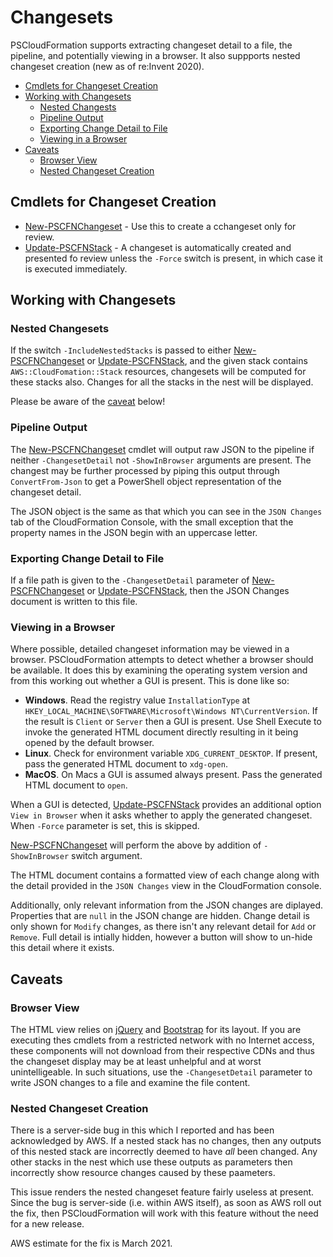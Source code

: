 # Changesets

PSCloudFormation supports extracting changeset detail to a file, the pipeline, and potentially viewing in a browser. It also suppports nested changeset creation (new as of re:Invent 2020).

* [Cmdlets for Changeset Creation](#Cmdlets-for-Changeset-Creation)
* [Working with Changesets](#Working-with-Changesets)
    * [Nested Changests](#Nested-Changeset)
    * [Pipeline Output](#Pipeline-Output)
    * [Exporting Change Detail to File](#Exporting-Change-Detail-to-File)
    * [Viewing in a Browser](#Viewing-in-a-Browser)
* [Caveats](#Caveats)
    * [Browser View](#Browser-View)
    * [Nested Changeset Creation](#Nested-Changeset-Creation)

## Cmdlets for Changeset Creation

* [New-PSCFNChangeset](xref:Update-PSCFNChangeset) - Use this to create a cchangeset only for review.
* [Update-PSCFNStack](xref:Update-PSCFNStack) - A changeset is automatically created and presented fo review unless the `-Force` switch is present, in which case it is executed immediately.

## Working with Changesets

### Nested Changesets

If the switch `-IncludeNestedStacks` is passed to either [New-PSCFNChangeset](xref:Update-PSCFNChangeset) or [Update-PSCFNStack](xref:Update-PSCFNStack), and the given stack contains `AWS::CloudFomation::Stack` resources, changesets will be computed for these stacks also. Changes for all the stacks in the nest will be displayed.

Please be aware of the [caveat](#Nested-Changeset-Creation) below!

### Pipeline Output

The [New-PSCFNChangeset](xref:Update-PSCFNChangeset) cmdlet will output raw JSON to the pipeline if neither `-ChangesetDetail` not `-ShowInBrowser` arguments are present. The changest may be further processed by piping this output through `ConvertFrom-Json` to get a PowerShell object representation of the changeset detail.

The JSON object is the same as that which you can see in the `JSON Changes` tab of the CloudFormation Console, with the small exception that the property names in the JSON begin with an uppercase letter.


### Exporting Change Detail to File

If a file path is given to the `-ChangesetDetail` parameter of [New-PSCFNChangeset](xref:Update-PSCFNChangeset) or [Update-PSCFNStack](xref:Update-PSCFNStack), then the JSON Changes document is written to this file.

### Viewing in a Browser

Where possible, detailed changeset information may be viewed in a browser. PSCloudFormation attempts to detect whether a browser should be available. It does this by examining the operating system version and from this working out whether a GUI is present. This is done like so:

* **Windows**. Read the registry value `InstallationType` at `HKEY_LOCAL_MACHINE\SOFTWARE\Microsoft\Windows NT\CurrentVersion`. If the result is `Client` or `Server` then a GUI is present. Use Shell Execute to invoke the generated HTML document directly resulting in it being opened by the default browser.
* **Linux**. Check for environment variable `XDG_CURRENT_DESKTOP`. If present, pass the generated HTML document to `xdg-open`.
* **MacOS**. On Macs a GUI is assumed always present. Pass the generated HTML document to `open`.

When a GUI is detected, [Update-PSCFNStack](xref:Update-PSCFNStack) provides an additional option `View in Browser` when it asks whether to apply the generated changeset. When `-Force` parameter is set, this is skipped.

[New-PSCFNChangeset](xref:Update-PSCFNChangeset) will perform the above by addition of `-ShowInBrowser` switch argument.

The HTML document contains a formatted view of each change along with the detail provided in the `JSON Changes` view in the CloudFormation console.

Additionally, only relevant information from the JSON changes are diplayed. Properties that are `null` in the JSON change are hidden. Change detail is only shown for `Modify` changes, as there isn't any relevant detail for `Add` or `Remove`. Full detail is intially hidden, however a button will show to un-hide this detail where it exists.

## Caveats

### Browser View

The HTML view relies on [jQuery](https://jquery.com) and [Bootstrap](https://getbootstrap.com) for its layout. If you are executing thes cmdlets from a restricted network with no Internet access, these components will not download from their respective CDNs and thus the changeset display may be at least unhelpful and at worst unintelligeable. In such situations, use the `-ChangesetDetail` parameter to write JSON changes to a file and examine the file content.

### Nested Changeset Creation

There is a server-side bug in this which I reported and has been acknowledged by AWS. If a nested stack has no changes, then any outputs of this nested stack are incorrectly deemed to have *all* been changed. Any other stacks in the nest which use these outputs as parameters then incorrectly show resource changes caused by these paameters.

This issue renders the nested changeset feature fairly useless at present. Since the bug is server-side (i.e. within AWS itself), as soon as AWS roll out the fix, then PSCloudFormation will work with this feature without the need for a new release.

AWS estimate for the fix is March 2021.

